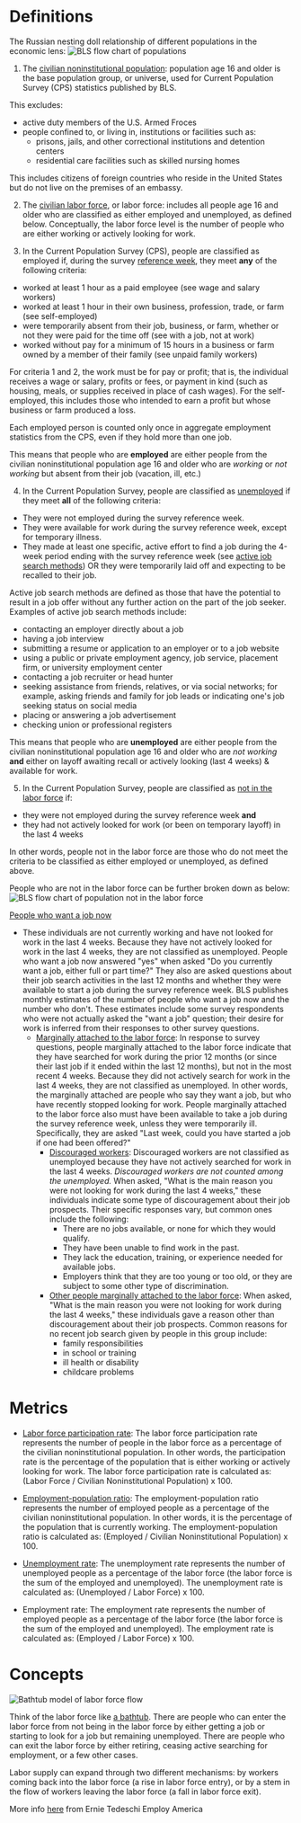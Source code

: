 # Definitions
The Russian nesting doll relationship of different populations in the economic lens:
![BLS flow chart of populations](../.imgs/laborforce.jpg)
1. The [civilian noninstitutional population](https://www.bls.gov/cps/definitions.htm#population): population age 16 and older is the base population group, or universe, used for Current Population Survey (CPS) statistics published by BLS.

This excludes:
* active duty members of the U.S. Armed Froces
* people confined to, or living in, institutions or facilities such as:
    * prisons, jails, and other correctional institutions and detention centers
    * residential care facilities such as skilled nursing homes

This includes citizens of foreign countries who reside in the United States but do not live on the premises of an embassy.


2. The [civilian labor force](https://www.bls.gov/cps/definitions.htm#laborforce), or labor force: includes all people age 16 and older who are classified as either employed and unemployed, as defined below. Conceptually, the labor force level is the number of people who are either working or actively looking for work.

3. In the Current Population Survey (CPS), people are classified as employed if, during the survey [reference week](https://www.bls.gov/cps/definitions.htm#refweek), they meet **any** of the following criteria:

* worked at least 1 hour as a paid employee (see wage and salary workers)
* worked at least 1 hour in their own business, profession, trade, or farm (see self-employed)
* were temporarily absent from their job, business, or farm, whether or not they were paid for the time off (see with a job, not at work)
* worked without pay for a minimum of 15 hours in a business or farm owned by a member of their family (see unpaid family workers)

For criteria 1 and 2, the work must be for pay or profit; that is, the individual receives a wage or salary, profits or fees, or payment in kind (such as housing, meals, or supplies received in place of cash wages). For the self-employed, this includes those who intended to earn a profit but whose business or farm produced a loss.

Each employed person is counted only once in aggregate employment statistics from the CPS, even if they hold more than one job.

This means that people who are **employed** are either people from the civilian noninstitutional population age 16 and older who are _working_ or _not working_ but absent from their job (vacation, ill, etc.)

4. In the Current Population Survey, people are classified as [unemployed](https://www.bls.gov/cps/definitions.htm#unemployed) if they meet **all** of the following criteria:
* They were not employed during the survey reference week.
* They were available for work during the survey reference week, except for temporary illness.
* They made at least one specific, active effort to find a job during the 4-week period ending with the survey reference week (see [active job search methods](https://www.bls.gov/cps/definitions.htm#jobsearch)) OR they were temporarily laid off and expecting to be recalled to their job.

Active job search methods are defined as those that have the potential to result in a job offer without any further action on the part of the job seeker. Examples of active job search methods include:

* contacting an employer directly about a job
* having a job interview
* submitting a resume or application to an employer or to a job website
* using a public or private employment agency, job service, placement firm, or university employment center
* contacting a job recruiter or head hunter
* seeking assistance from friends, relatives, or via social networks; for example, asking friends and family for job leads or indicating one's job seeking status on social media
* placing or answering a job advertisement
* checking union or professional registers

This means that people who are **unemployed** are either people from the civilian noninstitutional population age 16 and older who are _not working_ **and** either on layoff awaiting recall or actively looking (last 4 weeks) & available for work.

5. In the Current Population Survey, people are classified as [not in the labor force](https://www.bls.gov/cps/definitions.htm#nilf) if:

* they were not employed during the survey reference week **and**
* they had not actively looked for work (or been on temporary layoff) in the last 4 weeks

In other words, people not in the labor force are those who do not meet the criteria to be classified as either employed or unemployed, as defined above.

People who are not in the labor force can be further broken down as below:
![BLS flow chart of population not in the labor force](../.imgs/nilf.jpg)

[People who want a job now](https://www.bls.gov/cps/definitions.htm#wantajob)
* These individuals are not currently working and have not looked for work in the last 4 weeks. Because they have not actively looked for work in the last 4 weeks, they are not classified as unemployed. People who want a job now answered "yes" when asked "Do you currently want a job, either full or part time?" They also are asked questions about their job search activities in the last 12 months and whether they were available to start a job during the survey reference week. BLS publishes monthly estimates of the number of people who want a job now and the number who don't. These estimates include some survey respondents who were not actually asked the "want a job" question; their desire for work is inferred from their responses to other survey questions.
    * [Marginally attached to the labor force](https://www.bls.gov/cps/definitions.htm#marginallyattached): In response to survey questions, people marginally attached to the labor force indicate that they have searched for work during the prior 12 months (or since their last job if it ended within the last 12 months), but not in the most recent 4 weeks. Because they did not actively search for work in the last 4 weeks, they are not classified as unemployed. In other words, the marginally attached are people who say they want a job, but who have recently stopped looking for work. People marginally attached to the labor force also must have been available to take a job during the survey reference week, unless they were temporarily ill. Specifically, they are asked "Last week, could you have started a job if one had been offered?"
        * [Discouraged workers](https://www.bls.gov/cps/definitions.htm#discouraged): Discouraged workers are not classified as unemployed because they have not actively searched for work in the last 4 weeks. *Discouraged workers are not counted among the unemployed.* When asked, "What is the main reason you were not looking for work during the last 4 weeks," these individuals indicate some type of discouragement about their job prospects. Their specific responses vary, but common ones include the following:
            * There are no jobs available, or none for which they would qualify.
            * They have been unable to find work in the past.
            * They lack the education, training, or experience needed for available jobs.
            * Employers think that they are too young or too old, or they are subject to some other type of discrimination.
        * [Other people marginally attached to the labor force](https://www.bls.gov/cps/definitions.htm#othermarginal): When asked, "What is the main reason you were not looking for work during the last 4 weeks," these individuals gave a reason other than discouragement about their job prospects. Common reasons for no recent job search given by people in this group include:
            * family responsibilities
            * in school or training
            * ill health or disability
            * childcare problems




# Metrics
* [Labor force participation rate](https://www.bls.gov/cps/definitions.htm#lfpr): The labor force participation rate represents the number of people in the labor force as a percentage of the civilian noninstitutional population. In other words, the participation rate is the percentage of the population that is either working or actively looking for work. The labor force participation rate is calculated as: (Labor Force / Civilian Noninstitutional Population) x 100.

* [Employment-population ratio](https://www.bls.gov/cps/definitions.htm#epop): The employment-population ratio represents the number of employed people as a percentage of the civilian noninstitutional population. In other words, it is the percentage of the population that is currently working. The employment-population ratio is calculated as: (Employed / Civilian Noninstitutional Population) x 100.

* [Unemployment rate](https://www.bls.gov/cps/definitions.htm#ur): The unemployment rate represents the number of unemployed people as a percentage of the labor force (the labor force is the sum of the employed and unemployed). The unemployment rate is calculated as: (Unemployed / Labor Force) x 100.

* Employment rate: The employment rate represents the number of employed people as a percentage of the labor force (the labor force is the sum of the employed and unemployed). The employment rate is calculated as: (Employed / Labor Force) x 100.

# Concepts
![Bathtub model of labor force flow](../.imgs/labor_force_flows.png)

Think of the labor force like [a bathtub](https://libertystreeteconomics.newyorkfed.org/2012/03/the-bathtub-model-of-unemployment-the-importance-of-labor-market-flow-dynamics.html). There are people who can enter the labor force from not being in the labor force by either getting a job or starting to look for a job but remaining unemployed. There are people who can exit the labor force by either retiring, ceasing active searching for employment, or a few other cases.

Labor supply can expand through two different mechanisms: by workers coming back into the labor force (a rise in labor force entry), or by a stem in the flow of workers leaving the labor force (a fall in labor force exit).

More info [here](https://www.employamerica.org/researchreports/participation-and-the-hot-labor-market/) from Ernie Tedeschi Employ America



